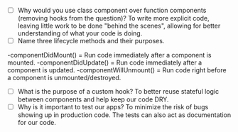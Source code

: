 - [ ] Why would you use class component over function components (removing hooks from the question)?
 To write more explicit code, leaving little work to be done "behind the scenes", allowing for better understanding of what your code is doing.
- [ ] Name three lifecycle methods and their purposes.
  
-componentDidMount() = Run code immediately after a       component is mounted.
-componentDidUpdate() = Run code immediately after a component is updated.
-componentWillUnmount() = Run code right before a component is unmounted/destroyed.
- [ ] What is the purpose of a custom hook?
To better reuse stateful logic between components and help keep our code DRY.
- [ ] Why is it important to test our apps?
 To minimize the risk of bugs showing up in production code. The tests can also act as documentation for our code.
